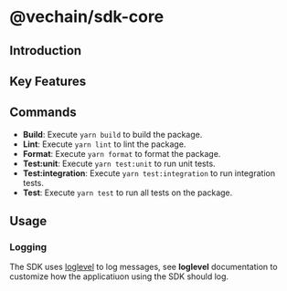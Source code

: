 # @vechain/sdk-core

## Introduction

## Key Features

## Commands

- **Build**: Execute `yarn build` to build the package.
- **Lint**: Execute `yarn lint` to lint the package.
- **Format**: Execute `yarn format` to format the package.
- **Test:unit**: Execute `yarn test:unit` to run unit tests.
- **Test:integration**: Execute `yarn test:integration` to run integration tests.
- **Test**: Execute `yarn test` to run all tests on the package.

## Usage

### Logging

The SDK uses [loglevel](https://github.com/pimterry/loglevel) to log messages,
see **loglevel** documentation to customize how the applicatiuon using the SDK should log.
